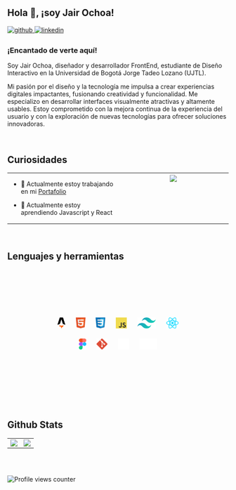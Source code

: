 ## Hola 👋, ¡soy Jair Ochoa!

<a href="https://github.com/Smallyae" target="_blank">
<img src=https://img.shields.io/badge/github-%2324292e.svg?&style=for-the-badge&logo=github&logoColor=white alt=github style="margin-bottom: 5px;" />
</a>
<a href="https://linkedin.com/in/jair-ochoa" target="_blank">
<img src=https://img.shields.io/badge/linkedin-%231E77B5.svg?&style=for-the-badge&logo=linkedin&logoColor=white alt=linkedin style="margin-bottom: 5px;" />
</a>

### ¡Encantado de verte aquí!

Soy Jair Ochoa, diseñador y desarrollador FrontEnd, estudiante de Diseño Interactivo en la Universidad de Bogotá Jorge Tadeo Lozano (UJTL).

Mi pasión por el diseño y la tecnología me impulsa a crear experiencias digitales impactantes, fusionando creatividad y funcionalidad. Me especializo en desarrollar interfaces visualmente atractivas y altamente usables. Estoy comprometido con la mejora continua de la experiencia del usuario y con la exploración de nuevas tecnologías para ofrecer soluciones innovadoras.

<br/>

## Curiosidades

<table><tr><td valign="top" width="50%">

- 🔭 Actualmente estoy trabajando en mi [Portafolio](https://jair.pages.dev)

- 🌱 Actualmente estoy aprendiendo Javascript y React

</td><td valign="top" width="50%">

<div align="center">
<img src="https://i.pinimg.com/originals/74/63/59/74635989b770a38189fff31a8ef152ea.gif" align="center" style="width: 100%" />
</div>

</td></tr></table>

<br/>

## Lenguajes y herramientas

<div align="center" style="padding: 100px;">  
<a href="https://en.wikipedia.org/wiki/HTML5" target="_blank"><img style="margin: 10px" src="Imagenes/astro.svg" alt="HTML5" height="25" /></a>  
<a href="https://en.wikipedia.org/wiki/HTML5" target="_blank"><img style="margin: 10px" src="Imagenes/html5.svg" alt="HTML5" height="25" /></a> 
<a href="https://en.wikipedia.org/wiki/HTML5" target="_blank"><img style="margin: 10px" src="Imagenes/css.svg" alt="HTML5" height="25" /></a> 
<a href="https://en.wikipedia.org/wiki/HTML5" target="_blank"><img style="margin: 10px" src="Imagenes/javascript.svg" alt="HTML5" height="25" /></a>
<a href="https://en.wikipedia.org/wiki/HTML5" target="_blank"><img style="margin: 10px" src="Imagenes/tailwindcss.svg" alt="HTML5" height="25" /></a>  
<a href="https://en.wikipedia.org/wiki/HTML5" target="_blank"><img style="margin: 10px" src="Imagenes/react.svg" alt="HTML5" height="25" /></a> 
<a href="https://en.wikipedia.org/wiki/HTML5" target="_blank"><img style="margin: 10px" src="Imagenes/figma.svg" alt="HTML5" height="25" /></a> 
<a href="https://en.wikipedia.org/wiki/HTML5" target="_blank"><img style="margin: 10px" src="Imagenes/git.svg" alt="HTML5" height="25" /></a> 
<a href="https://en.wikipedia.org/wiki/HTML5" target="_blank"><img style="margin: 10px" src="Imagenes/unity.svg" alt="HTML5" height="25" /></a> 
<a href="https://en.wikipedia.org/wiki/HTML5" target="_blank"><img style="margin: 10px" src="Imagenes/markdown-dark.svg" alt="HTML5" height="25" /></a> 
</div>

<br/>

## Github Stats

<table><tr><td valign="top" width="50%">

<img src="https://github-readme-stats.vercel.app/api?username=Smallyae&show_icons=true&count_private=true&hide_border=true" align="left" style="width: 100%" />

</td><td valign="top" width="50%">

<img src="https://github-readme-stats.vercel.app/api/top-langs/?username=Smallyae&hide_border=true&layout=compact" align="left" style="width: 100%" />

</td></tr></table>

<br/>

<br/>

![Profile views counter](https://komarev.com/ghpvc/?username=Smallyae&&style=flat-square)

<br/>

<br />
